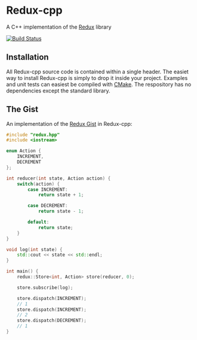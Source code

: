 # Redux-cpp

A C++ implementation of the [Redux](http://redux.js.org/) library

[![Build Status](https://travis-ci.org/sutbult/redux-cpp.svg?branch=master)](https://travis-ci.org/sutbult/redux-cpp)

## Installation

All Redux-cpp source code is contained within a single header. The easiet way to install Redux-cpp is simply to drop it inside your project.
Examples and unit tests can easiest be compiled with [CMake](https://cmake.org/).
The respository has no dependencies except the standard library.

## The Gist

An implementation of the [Redux Gist](https://github.com/reactjs/redux/blob/master/README.md#the-gist) in Redux-cpp:

```cpp
#include "redux.hpp"
#include <iostream>

enum Action {
	INCREMENT,
	DECREMENT
};

int reducer(int state, Action action) {
	switch(action) {
		case INCREMENT:
			return state + 1;

		case DECREMENT:
			return state - 1;

		default:
			return state;
	}
}

void log(int state) {
	std::cout << state << std::endl;
}

int main() {
	redux::Store<int, Action> store(reducer, 0);

	store.subscribe(log);

	store.dispatch(INCREMENT);
	// 1
	store.dispatch(INCREMENT);
	// 2
	store.dispatch(DECREMENT);
	// 1
}
```
